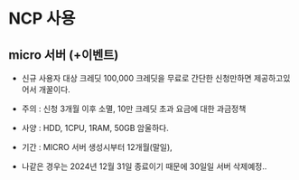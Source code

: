 # NCP 사용

## micro 서버 (+이벤트)
* 신규 사용자 대상 크레딧 100,000 크레딧을 무료로 간단한 신청만하면 제공하고있어서 개꿀이다.
 * 주의 : 신청 3개월 이후 소멸, 10만 크레딧 초과 요금에 대한 과금정책

* 사양 : HDD, 1CPU, 1RAM, 50GB 암울하다.
* 기간 : MICRO 서버 생성시부터 12개월(말일), 
 * 나같은 경우는 2024년 12월 31일 종료이기 때문에 30일일 서버 삭제예정..